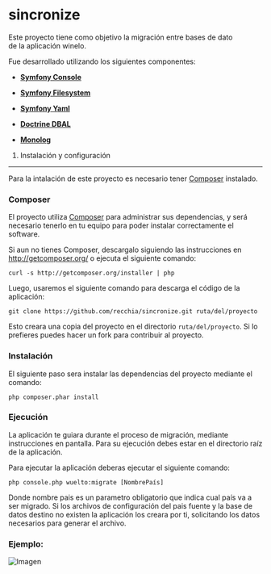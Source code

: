 sincronize
========================

Este proyecto tiene como objetivo la migración entre bases de dato  
de la aplicación winelo.

Fue desarrollado utilizando los siguientes componentes:


  * [**Symfony Console**][2]

  * [**Symfony Filesystem**][3]

  * [**Symfony Yaml**][4]

  * [**Doctrine DBAL**][5]
  
  * [**Monolog**][6]

1) Instalación y configuración
------------------------------

Para la intalación de este proyecto es necesario tener [Composer][1] instalado.

### Composer

El proyecto utiliza [Composer][1] para administrar sus dependencias, y será 
necesario tenerlo en tu equipo para poder instalar correctamente el software.

Si aun no tienes Composer, descargalo siguiendo las instrucciones en
http://getcomposer.org/ o ejecuta el siguiente comando:

    curl -s http://getcomposer.org/installer | php

Luego, usaremos el siguiente comando para descarga el código de la aplicación:

    git clone https://github.com/recchia/sincronize.git ruta/del/proyecto

Esto creara una copia del proyecto en el directorio `ruta/del/proyecto`. Si 
lo prefieres puedes hacer un fork para contribuir al proyecto.

### Instalación

El siguiente paso sera instalar las dependencias del proyecto mediante el 
comando:

    php composer.phar install

### Ejecución

La aplicación te guiara durante el proceso de migración, mediante 
instrucciones en pantalla. Para su ejecución debes estar en el 
directorio raíz de la aplicación.

Para ejecutar la aplicación deberas ejecutar el siguiente comando:

    php console.php wuelto:migrate [NombrePaís]

Donde nombre pais es un parametro obligatorio que indica cual país va a 
ser migrado. Si los archivos de configuración del pais fuente y la base 
de datos destino no existen la aplicación los creara por ti, solicitando 
los datos necesarios para generar el archivo.

### Ejemplo:

![Imagen](http://www.efectobinario.com/sincroniza.png)

[1]:  http://getcomposer.org/
[2]:  https://github.com/symfony/Console
[3]:  https://github.com/symfony/Filesystem
[4]:  https://github.com/symfony/Yaml
[5]:  https://github.com/doctrine/dbal.git
[6]:  https://github.com/Seldaek/monolog.git
